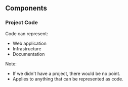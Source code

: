 ## Components

### Project Code

Code can represent:

* Web application
* Infrastructure
* Documentation

Note:
* If we didn't have a project, there would be no point.
* Applies to anything that can be represented as code.
